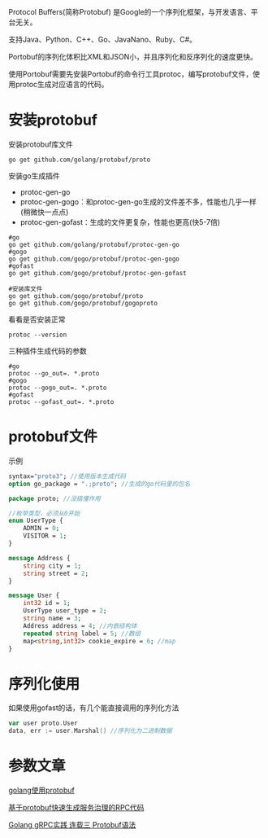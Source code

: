 Protocol Buffers(简称Protobuf) 是Google的一个序列化框架，与开发语言、平台无关。

支持Java、Python、C++、Go、JavaNano、Ruby、C#。

Portobuf的序列化体积比XML和JSON小，并且序列化和反序列化的速度更快。

使用Portobuf需要先安装Portobuf的命令行工具protoc，编写protobuf文件，使用protoc生成对应语言的代码。

# 安装protobuf
安装protobuf库文件
```shell
go get github.com/golang/protobuf/proto
```

安装go生成插件
+ protoc-gen-go
+ protoc-gen-gogo：和protoc-gen-go生成的文件差不多，性能也几乎一样(稍微快一点点)
+ protoc-gen-gofast：生成的文件更复杂，性能也更高(快5-7倍)

```shell
#go
go get github.com/golang/protobuf/protoc-gen-go
#gogo
go get github.com/gogo/protobuf/protoc-gen-gogo
#gofast
go get github.com/gogo/protobuf/protoc-gen-gofast

#安装库文件
go get github.com/gogo/protobuf/proto
go get github.com/gogo/protobuf/gogoproto
```

看看是否安装正常
```shell
protoc --version
```

三种插件生成代码的参数
```shell
#go
protoc --go_out=. *.proto
#gogo
protoc --gogo_out=. *.proto
#gofast
protoc --gofast_out=. *.proto
```

# protobuf文件
示例
```protobuf
syntax="proto3"; //使用版本生成代码
option go_package = ".;proto"; //生成的go代码里的包名

package proto; //没搞懂作用

//枚举类型，必须从0开始
enum UserType {
    ADMIN = 0;
    VISITOR = 1;
}

message Address {
    string city = 1;
    string street = 2;
}

message User {
    int32 id = 1;
    UserType user_type = 2;
    string name = 3;
    Address address = 4; //内嵌结构体
    repeated string label = 5; //数组
    map<string,int32> cookie_expire = 6; //map
}
```

# 序列化使用
如果使用gofast的话，有几个能直接调用的序列化方法
```go
var user proto.User
data, err := user.Marshal() //序列化为二进制数据
```

# 参数文章

[golang使用protobuf](https://yushuangqi.com/blog/2017/golangshi-yong-protobuf.html)

[基于protobuf快速生成服务治理的RPC代码](https://colobu.com/2020/05/10/generate-rpcx-code-from-protobuf-files/)

[Golang gRPC实践 连载三 Protobuf语法](https://segmentfault.com/a/1190000007917576)